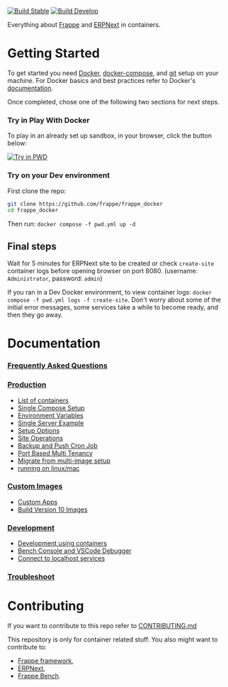[![Build Stable](https://github.com/frappe/frappe_docker/actions/workflows/build_stable.yml/badge.svg)](https://github.com/frappe/frappe_docker/actions/workflows/build_stable.yml)
[![Build Develop](https://github.com/frappe/frappe_docker/actions/workflows/build_develop.yml/badge.svg)](https://github.com/frappe/frappe_docker/actions/workflows/build_develop.yml)

Everything about [Frappe](https://github.com/frappe/frappe) and [ERPNext](https://github.com/frappe/erpnext) in containers.

# Getting Started

To get started you need [Docker](https://docs.docker.com/get-docker/), [docker-compose](https://docs.docker.com/compose/), and [git](https://docs.github.com/en/get-started/getting-started-with-git/set-up-git) setup on your machine. For Docker basics and best practices refer to Docker's [documentation](http://docs.docker.com).

Once completed, chose one of the following two sections for next steps.

### Try in Play With Docker

To play in an already set up sandbox, in your browser, click the button below:

<a href="https://labs.play-with-docker.com/?stack=https://raw.githubusercontent.com/frappe/frappe_docker/main/pwd.yml">
  <img src="https://raw.githubusercontent.com/play-with-docker/stacks/master/assets/images/button.png" alt="Try in PWD"/>
</a>

### Try on your Dev environment

First clone the repo:

```sh
git clone https://github.com/frappe/frappe_docker
cd frappe_docker
```

Then run: `docker compose -f pwd.yml up -d`

## Final steps

Wait for 5 minutes for ERPNext site to be created or check `create-site` container logs before opening browser on port 8080. (username: `Administrator`, password: `admin`)

If you ran in a Dev Docker environment, to view container logs: `docker compose -f pwd.yml logs -f create-site`. Don't worry about some of the initial error messages, some services take a while to become ready, and then they go away.

# Documentation

### [Frequently Asked Questions](https://github.com/frappe/frappe_docker/wiki/Frequently-Asked-Questions)

### [Production](#production)

- [List of containers](docs/list-of-containers.md)
- [Single Compose Setup](docs/single-compose-setup.md)
- [Environment Variables](docs/environment-variables.md)
- [Single Server Example](docs/single-server-example.md)
- [Setup Options](docs/setup-options.md)
- [Site Operations](docs/site-operations.md)
- [Backup and Push Cron Job](docs/backup-and-push-cronjob.md)
- [Port Based Multi Tenancy](docs/port-based-multi-tenancy.md)
- [Migrate from multi-image setup](docs/migrate-from-multi-image-setup.md)
- [running on linux/mac](docs/setup_for_linux_mac.md)

### [Custom Images](#custom-images)

- [Custom Apps](docs/custom-apps.md)
- [Build Version 10 Images](docs/build-version-10-images.md)

### [Development](#development)

- [Development using containers](docs/development.md)
- [Bench Console and VSCode Debugger](docs/bench-console-and-vscode-debugger.md)
- [Connect to localhost services](docs/connect-to-localhost-services-from-containers-for-local-app-development.md)

### [Troubleshoot](docs/troubleshoot.md)

# Contributing

If you want to contribute to this repo refer to [CONTRIBUTING.md](CONTRIBUTING.md)

This repository is only for container related stuff. You also might want to contribute to:

- [Frappe framework](https://github.com/frappe/frappe#contributing),
- [ERPNext](https://github.com/frappe/erpnext#contributing),
- [Frappe Bench](https://github.com/frappe/bench).
